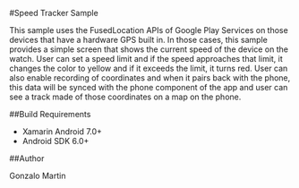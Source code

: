 #Speed Tracker Sample

This sample uses the FusedLocation APIs of Google Play Services on those devices that have a hardware GPS built in. In those cases, this sample provides a simple screen that shows the current speed of the device on the watch. User can set a speed limit and if the speed approaches that limit, it changes the color to yellow and if it exceeds the limit, it turns red. User can also enable recording of coordinates and when it pairs back with the phone, this data will be synced with the phone component of the app and user can see a track made of those coordinates on a map on the phone.


##Build Requirements
- Xamarin Android 7.0+
- Android SDK 6.0+


##Author

Gonzalo Martin
